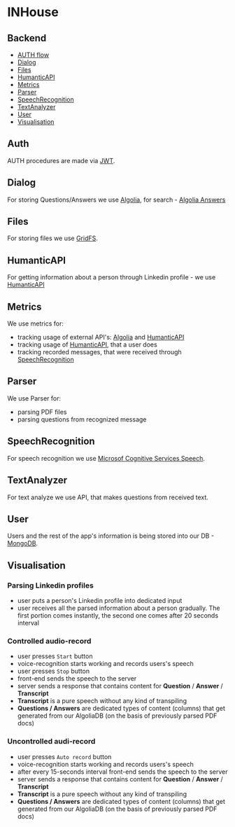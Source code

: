 # INHouse

## Backend
- [AUTH flow](#Auth)
- [Dialog](#Dialog)
- [Files](#Files)
- [HumanticAPI](#HumanticAPI)
- [Metrics](#Metrics)
- [Parser](#Parser)
- [SpeechRecognition](#SpeechRecognition)
- [TextAnalyzer](#TextAnalyzer)
- [User](#User)
- [Visualisation](#Visualisation)

## Auth
AUTH procedures are made via [JWT](https://jwt.io/).

## Dialog
For storing Questions/Answers we use [Algolia](https://www.algolia.com/), for search - [Algolia Answers](https://www.algolia.com/doc/guides/algolia-ai/answers/)

## Files
For storing files we use [GridFS](https://docs.mongodb.com/manual/core/gridfs/).

## HumanticAPI
For getting information about a person through Linkedin profile - we use [HumanticAPI](https://humantic.ai/)

## Metrics
We use metrics for:
- tracking usage of external API's: [Algolia](#Dialog) and [HumanticAPI](#HumanticAPI)
- tracking usage of [HumanticAPI](#HumanticAPI), that a user does
- tracking recorded messages, that were received through [SpeechRecognition](#SpeechRecognition) 

## Parser
We use Parser for:
- parsing PDF files
- parsing questions from recognized message 

## SpeechRecognition
For speech recognition we use [Microsof Cognitive Services Speech](https://azure.microsoft.com/ru-ru/services/cognitive-services/speech-services/).

## TextAnalyzer
For text analyze we use API, that makes questions from received text.

## User
Users and the rest of the app's information is being stored into our DB - [MongoDB](https://www.mongodb.com/).

## Visualisation
### Parsing Linkedin profiles
- user puts a person's Linkedin profile into dedicated input
- user receives all the parsed information about a person gradually. The first portion comes instantly, the second one comes after 20 seconds interval

### Controlled audio-record
- user presses `Start` button
- voice-recognition starts working and records users's speech
- user presses `Stop` button
- front-end sends the speech to the server
- server sends a response that contains content for **Question** / **Answer** / **Transcript**
- **Transcript** is a pure speech without any kind of transpiling
- **Questions / Answers** are dedicated types of content (columns) that get generated from our AlgoliaDB (on the basis of previously parsed PDF docs)

### Uncontrolled audi-record
- user presses `Auto record` button
- voice-recognition starts working and records users's speech
- after every 15-seconds interval front-end sends the speech to the server
- server sends a response that contains content for **Question** / **Answer** / **Transcript**
- **Transcript** is a pure speech without any kind of transpiling
- **Questions / Answers** are dedicated types of content (columns) that get generated from our AlgoliaDB (on the basis of previously parsed PDF docs)

